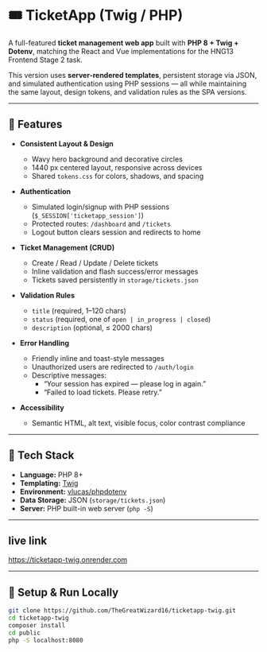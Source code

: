 # 🎟️ TicketApp (Twig / PHP)

A full-featured **ticket management web app** built with **PHP 8 + Twig + Dotenv**, matching the React and Vue implementations for the HNG13 Frontend Stage 2 task.

This version uses **server-rendered templates**, persistent storage via JSON, and simulated authentication using PHP sessions — all while maintaining the same layout, design tokens, and validation rules as the SPA versions.

---

## 🚀 Features

- **Consistent Layout & Design**
  - Wavy hero background and decorative circles
  - 1440 px centered layout, responsive across devices
  - Shared `tokens.css` for colors, shadows, and spacing

- **Authentication**
  - Simulated login/signup with PHP sessions (`$_SESSION['ticketapp_session']`)
  - Protected routes: `/dashboard` and `/tickets`
  - Logout button clears session and redirects to home

- **Ticket Management (CRUD)**
  - Create / Read / Update / Delete tickets
  - Inline validation and flash success/error messages
  - Tickets saved persistently in `storage/tickets.json`

- **Validation Rules**
  - `title` (required, 1–120 chars)
  - `status` (required, one of `open | in_progress | closed`)
  - `description` (optional, ≤ 2000 chars)

- **Error Handling**
  - Friendly inline and toast-style messages
  - Unauthorized users are redirected to `/auth/login`
  - Descriptive messages:
    - “Your session has expired — please log in again.”
    - “Failed to load tickets. Please retry.”

- **Accessibility**
  - Semantic HTML, alt text, visible focus, color contrast compliance

---

## 🧩 Tech Stack

- **Language:** PHP 8+
- **Templating:** [Twig](https://twig.symfony.com/)
- **Environment:** [vlucas/phpdotenv](https://github.com/vlucas/phpdotenv)
- **Data Storage:** JSON (`storage/tickets.json`)
- **Server:** PHP built-in web server (`php -S`)

---
## live link
https://ticketapp-twig.onrender.com

---

## 🧰 Setup & Run Locally

```bash
git clone https://github.com/TheGreatWizard16/ticketapp-twig.git
cd ticketapp-twig
composer install
cd public
php -S localhost:8080
